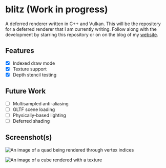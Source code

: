 # blitz (Work in progress)
A deferred renderer written in C++ and Vulkan. This will be the repository for a deferred
renderer that I am currently writing. Follow along with the development by
starring this repository or on on the blog of my [website](https://tstullich.github.io/posts).


## Features
- [x] Indexed draw mode
- [x] Texture support
- [x] Depth stencil testing

## Future Work 
- [ ] Multisampled anti-aliasing 
- [ ] GLTF scene loading
- [ ] Physically-based lighting
- [ ] Deferred shading

## Screenshot(s)
![An image of a quad being rendered through vertex indices](https://i.imgur.com/aqgoO4Q.png)

![An image of a cube rendered with a texture](https://i.imgur.com/5OazHcA.png)
